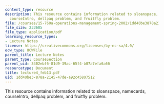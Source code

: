 ```yaml
---
content_type: resource
description: This resource contains information related to sloanspace, namecards,
  courseIntro, dellpaq problem, and fruitfly problem.
file: /courses/15-760a-operations-management-spring-2002/1dd40be3878a214547dea92c45807512_lecture4_feb13.pdf
file_size: 233685
file_type: application/pdf
learning_resource_types:
- Lecture Notes
license: https://creativecommons.org/licenses/by-nc-sa/4.0/
ocw_type: OCWFile
parent_title: Lecture Notes
parent_type: CourseSection
parent_uid: 3402ebf6-81d9-39ac-65f4-b07a7efa6a66
resourcetype: Document
title: lecture4_feb13.pdf
uid: 1dd40be3-878a-2145-47de-a92c45807512
---
```

This resource contains information related to sloanspace, namecards, courseIntro, dellpaq problem, and fruitfly problem.